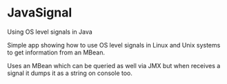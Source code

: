 JavaSignal
==========

Using OS level signals in Java

Simple app showing how to use OS level signals in Linux and Unix systems to get information from an MBean.

Uses an MBean which can be queried as well via JMX but when receives a signal it dumps it as a string on console too.

